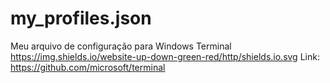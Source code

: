 # my_profiles.json
Meu arquivo de configuração para Windows Terminal
https://img.shields.io/website-up-down-green-red/http/shields.io.svg
Link: https://github.com/microsoft/terminal
